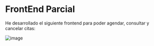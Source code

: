 # FrontEnd Parcial
He desarrollado el siguiente frontend para poder agendar, consultar y cancelar citas:

![image](https://github.com/user-attachments/assets/7ced099e-c868-4053-96a0-cbe56553afd1)
